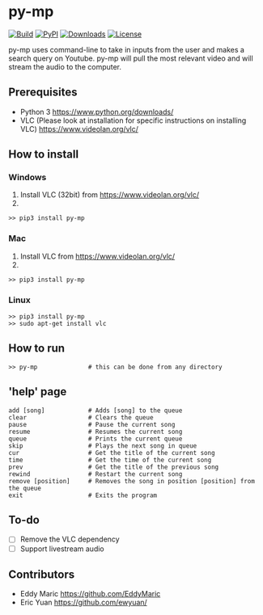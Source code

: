 # py-mp
[![Build](https://travis-ci.org/ewyuan/py-mp.svg?branch=master)](https://github.com/ewyuan/py-mp)
[![PyPI](https://img.shields.io/badge/pypi-1.2-blue.svg)](https://pypi.org/project/py-mp/)
[![Downloads](https://pepy.tech/badge/py-mp)](https://pepy.tech/project/py-mp)
[![License](https://img.shields.io/badge/license-MIT-green.svg)](https://github.com/ewyuan/py-mp/blob/master/LICENSE)

py-mp uses command-line to take in inputs from the user and makes a search query on Youtube. py-mp will pull the most relevant video and will stream the audio to the computer.

## Prerequisites
* Python 3 https://www.python.org/downloads/
* VLC (Please look at installation for specific instructions on installing VLC) https://www.videolan.org/vlc/

## How to install
### Windows
1. Install VLC (32bit) from https://www.videolan.org/vlc/
2.
```
>> pip3 install py-mp
```
### Mac
1. Install VLC from https://www.videolan.org/vlc/
2.
```
>> pip3 install py-mp
```
### Linux
```
>> pip3 install py-mp
>> sudo apt-get install vlc
```

## How to run
```
>> py-mp              # this can be done from any directory
```

## 'help' page
```
add [song]            # Adds [song] to the queue
clear                 # Clears the queue
pause                 # Pause the current song
resume                # Resumes the current song
queue                 # Prints the current queue
skip                  # Plays the next song in queue
cur                   # Get the title of the current song
time                  # Get the time of the current song
prev                  # Get the title of the previous song
rewind                # Restart the current song
remove [position]     # Removes the song in position [position] from the queue
exit                  # Exits the program
```

## To-do
- [ ] Remove the VLC dependency
- [ ] Support livestream audio

## Contributors
* Eddy Maric https://github.com/EddyMaric
* Eric Yuan https://github.com/ewyuan/
